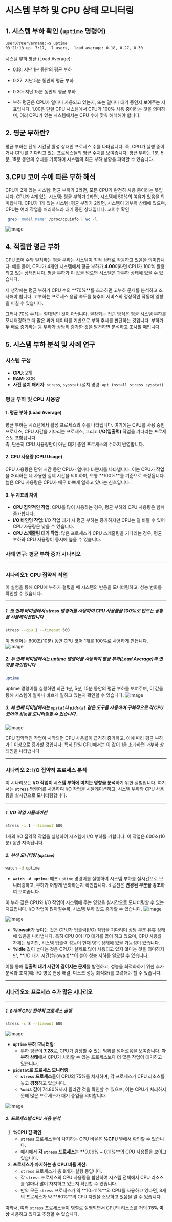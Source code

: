 # 시스템 부하 및 CPU 상태 모니터링

## 1. 시스템 부하 확인 (`uptime` 명령어)

```bash
user07@servername:~$ uptime
03:21:18 up  7:17,  7 users,  load average: 0.18, 0.27, 0.30
```
시스템 부하 평균 (Load Average):
- 0.18: 지난 1분 동안의 평균 부하
- 0.27: 지난 5분 동안의 평균 부하
- 0.30: 지난 15분 동안의 평균 부하

- 부하 평균은 CPU가 얼마나 사용되고 있는지, 또는 얼마나 대기 중인지 보여주는 지표입니다. 1.00은 단일 CPU 시스템에서 CPU가 100% 사용 중이라는 것을 의미하며, 여러 CPU가 있는 시스템에서는 CPU 수에 맞춰 해석해야 합니다.

## 2. 평균 부하란?
평균 부하는 단위 시간당 활성 상태인 프로세스 수를 나타냅니다. 즉, CPU가 실행 중이거나 CPU를 기다리고 있는 프로세스들의 평균 수치를 보여줍니다. 평균 부하는 1분, 5분, 15분 동안의 수치를 기록하며 시스템의 최근 부하 상황을 파악할 수 있습니다.

## 3.CPU 코어 수에 따른 부하 해석
CPU가 2개 있는 시스템: 평균 부하가 2라면, 모든 CPU가 완전히 사용 중이라는 뜻입니다.
CPU가 4개 있는 시스템: 평균 부하가 2라면, 시스템에 50%의 여유가 있음을 의미합니다.
CPU가 1개 있는 시스템: 평균 부하가 2라면, 시스템이 과부하 상태에 있으며, CPU는 여러 작업을 처리하느라 대기 중인 상태입니다.
코어수 확인
```bash
 grep 'model name' /proc/cpuinfo | wc -l
```
![image](https://github.com/user-attachments/assets/52cb3297-378c-4a7e-8294-d37497b0e4e4)


## 4. 적절한 평균 부하

CPU 코어 수와 일치하는 평균 부하는 시스템이 최적 상태로 작동하고 있음을 의미합니다. 예를 들어, CPU가 4개인 시스템에서 평균 부하가 **4.00**이라면 CPU가 100% 활용되고 있는 상태입니다. 평균 부하가 이 값을 넘으면 시스템은 과부하 상태에 있을 수 있습니다.

제 생각에는 평균 부하가 CPU 수의 **70%**를 초과하면 고부하 문제를 분석하고 조사해야 합니다. 고부하는 프로세스 응답 속도를 늦추어 서비스의 정상적인 작동에 영향을 미칠 수 있습니다.

그러나 70% 수치는 절대적인 것이 아닙니다. 권장되는 접근 방식은 평균 시스템 부하를 모니터링하고 더 많은 과거 데이터를 기반으로 부하 추세를 판단하는 것입니다. 부하가 두 배로 증가하는 등 부하가 상당히 증가한 것을 발견하면 분석하고 조사할 때입니다.

## 5. 시스템 부하 분석 및 사례 연구

### 시스템 구성

- **CPU**: 2개
- **RAM**: 8GB
- **사전 설치 패키지**: `stress`, `sysstat` (설치 명령: `apt install stress sysstat`)

### 평균 부하 및 CPU 사용량

#### 1. 평균 부하 (Load Average)
평균 부하는 시스템에서 활성 프로세스의 수를 나타냅니다. 여기에는 CPU를 사용 중인 프로세스, CPU 시간을 기다리는 프로세스, 그리고 **I/O(입출력)** 작업을 기다리는 프로세스도 포함됩니다.  
즉, 단순히 CPU 사용량만이 아닌 대기 중인 프로세스의 수까지 반영합니다.

#### 2. CPU 사용량 (CPU Usage)
CPU 사용량은 단위 시간 동안 CPU가 얼마나 바쁜지를 나타냅니다. 이는 CPU가 작업을 처리하는 데 사용한 실제 시간을 의미하며, 보통 **100%**를 기준으로 측정됩니다.  
높은 CPU 사용량은 CPU가 매우 바쁘게 일하고 있다는 신호입니다.

#### 3. 두 지표의 차이
- **CPU 집약적인 작업**: CPU를 많이 사용하는 경우, 평균 부하와 CPU 사용량은 함께 증가합니다.
- **I/O 바인딩 작업**: I/O 작업 대기 시 평균 부하는 증가하지만 CPU는 덜 바쁠 수 있어 CPU 사용량은 낮을 수 있습니다.
- **CPU 스케줄링 대기 작업**: 많은 프로세스가 CPU 스케줄링을 기다리는 경우, 평균 부하와 CPU 사용량이 동시에 높을 수 있습니다.

### 사례 연구: 평균 부하 증가 시나리오
---
### 시나리오1: CPU 집약적 작업

이 실험을 통해 CPU에 부하가 걸렸을 때 시스템의 반응을 모니터링하고, 성능 변화를 확인할 수 있습니다.

---
##### 1. 첫 번째 터미널에서 stress 명령어를 사용하여 CPU 사용률을 100%로 만드는 상황을 시뮬레이션합니다
```bash
stress --cpu 1 --timeout 600
```
이 명령어는 600초(10분) 동안 CPU 코어 1개를 100%로 사용하게 만듭니다.
![image](https://github.com/user-attachments/assets/8721df1c-d2ca-40b0-a36e-4c03cf29ce95)

##### 2. 두 번째 터미널에서는 uptime 명령어를 사용하여 평균 부하(Load Average)의 변화를 확인합니다
```bash
uptime
```
uptime 명령어를 실행하면 최근 1분, 5분, 15분 동안의 평균 부하를 보여주며, 이 값을 통해 시스템이 얼마나 바쁘게 일하고 있는지 확인할 수 있습니다.
![image](https://github.com/user-attachments/assets/097b4795-2faf-4b46-a0cf-d597f766a1d7)

##### 3. **세 번째 터미널**에서는 `mpstat`나 `pidstat` 같은 도구를 사용하여 구체적으로 각 CPU 코어의 성능을 모니터링할 수 있습니다.
![image](https://github.com/user-attachments/assets/53193438-000d-47de-aa9d-0aa677cde54f)

CPU 집약적인 작업이 시작되면 CPU 사용률이 급격히 증가하고, 이에 따라 평균 부하가 1 이상으로 증가할 것입니다. 특히 단일 CPU에서는 이 값이 1을 초과하면 과부하 상태임을 나타냅니다


---

### 시나리오 2: I/O 집약적 프로세스 분석

이 시나리오는 **I/O 작업이 시스템 부하에 미치는 영향을 분석**하기 위한 실험입니다. 여기서는 **`stress`** 명령어를 사용하여 I/O 작업을 시뮬레이션하고, 시스템 부하와 CPU 사용량을 실시간으로 모니터링합니다.

---

##### 1. **I/O 작업 시뮬레이션**

```bash
stress -i 1 --timeout 600
```
1개의 I/O 집약적 작업을 실행하여 시스템에 I/O 부하를 가합니다. 이 작업은 600초(10분) 동안 지속됩니다.

##### 2. **부하 모니터링 (`uptime`)**

```bash
watch -d uptime
```

- **`watch -d uptime`**: 매초 `uptime` 명령어를 실행하여 시스템 부하를 실시간으로 모니터링하고, 부하가 어떻게 변화하는지 확인합니다. `d` 옵션은 **변경된 부분을 강조**하여 보여줍니다.

이 부하 값은 CPU와 I/O 작업이 시스템에 주는 영향을 실시간으로 모니터링할 수 있는 지표입니다. I/O 작업이 많아질수록, 시스템 부하 값도 증가할 수 있습니다.
![image](https://github.com/user-attachments/assets/859159eb-7f89-49ea-9245-105fea7cccad)

![image](https://github.com/user-attachments/assets/f5fb512c-867e-42bd-8bd9-0ef456f5961b)

- **%iowait**가 높다는 것은 CPU가 입출력(I/O) 작업을 기다리며 상당 부분 유휴 상태에 있음을 나타냅니다. 특히 CPU 0이 I/O 대기를 많이 하고 있으며, CPU 사용률 자체는 낮지만, 시스템 입출력 성능이 현재 병목 상태에 있을 가능성이 있습니다.
- **%idle** 값이 높다는 것은 CPU가 실제로 많이 사용되고 있지 않다는 것을 의미하지만, **I/O 대기 시간(%iowait)**이 높아 성능 저하를 일으킬 수 있습니다.

이를 통해 **입출력 대기 시간이 길어지는 문제**를 발견하고, 성능을 최적화하기 위한 추가 분석과 조치(예: I/O 병목 현상 해결, 디스크 성능 최적화)를 고려해야 할 수 있습니다.

---
### 시나리오3: **프로세스 수가 많은 시나리오**
---
##### 1. **8개의 CPU 집약적 프로세스 실행**
```bash
stress -c 8 --timeout 600
```
![image](https://github.com/user-attachments/assets/56ce156b-ac8d-46f1-a605-7bb4c0a00409)
- **`uptime` 부하 모니터링**:
    - 부하 평균이 **7.28**로, CPU가 감당할 수 있는 범위를 넘어섰음을 보여줍니다. **과부하 상태**에서 CPU가 처리할 수 있는 프로세스보다 더 많은 작업이 대기하고 있습니다.
- **`pidstat`로 프로세스 모니터링**:
    - **`stress` 프로세스**들이 CPU의 75%를 차지하며, 각 프로세스가 CPU 리소스를 놓고 **경쟁**하고 있습니다.
    - **`%wait` 값**이 74.80%까지 올라간 것을 확인할 수 있으며, 이는 CPU가 처리하지 못해 많은 프로세스가 대기 중임을 의미합니다.
 
![image](https://github.com/user-attachments/assets/32a8ac31-298b-47dc-a4e3-1b1e9cc28f80)
##### 2. 프로세스별 CPU 사용 분석

1. **%CPU 값 확인**:
    - **`stress`** 프로세스들이 차지하는 CPU 비율은 **%CPU** 열에서 확인할 수 있습니다.
    - 예시에서 **각 `stress` 프로세스**는 **0.06% ~ 0.11%**의 CPU 사용률을 보이고 있습니다.
2. **프로세스가 차지하는 총 CPU 비율 계산**:
    - `stress` 프로세스가 총 8개가 실행 중입니다.
    - 각 `stress` 프로세스의 CPU 사용량을 합산하여 시스템 전체에서 CPU 리소스를 얼마나 많이 차지하고 있는지 확인할 수 있습니다.
    - 만약 모든 `stress` 프로세스가 약 **10~11%**의 CPU를 사용하고 있다면, 8개의 프로세스가 약 **80%**의 CPU 자원을 소모하고 있음을 알 수 있습니다.

따라서, 여러 `stress` 프로세스들이 병렬로 실행되면서 CPU의 리소스를 거의 **75% 이상** 사용하고 있다고 추정할 수 있습니다.
